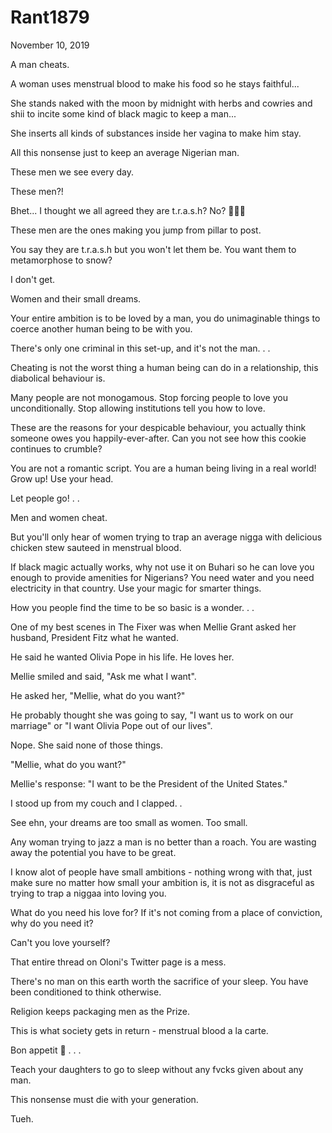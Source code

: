 # Rant1879



November 10, 2019

A man cheats.

A woman uses menstrual blood to make his food so he stays faithful...

She stands naked with the moon by midnight with herbs and cowries and shii to incite some kind of black magic to keep a man...

She inserts all kinds of substances inside her vagina to make him stay.

All this nonsense just to keep an average Nigerian man.

These men we see every day.

These men?!

Bhet... I thought we all agreed they are t.r.a.s.h? No? 🤷🏽‍♀️

These men are the ones making you jump from pillar to post.

You say they are t.r.a.s.h but you won't let them be. You want them to metamorphose to snow?

I don't get.

Women and their small dreams.

Your entire ambition is to be loved by a man, you do unimaginable things to coerce another human being to be with you.

There's only one criminal in this set-up, and it's not the man.
.
.

Cheating is not the worst thing a human being can do in a relationship, this diabolical behaviour is.

Many people are not monogamous. Stop forcing people to love you unconditionally. Stop allowing institutions tell you how to love.

These are the reasons for your despicable behaviour, you actually think someone owes you happily-ever-after. Can you not see how this cookie continues to crumble?

You are not a romantic script. You are a human being living in a real world! Grow up! Use your head.

Let people go!
.
.

Men and women cheat.

But you'll only hear of women trying to trap an average nigga with delicious chicken stew sauteed in menstrual blood.

If black magic actually works, why not use it on Buhari so he can love you enough to provide amenities for Nigerians? You need water and you need electricity in that country. Use your magic for smarter things.

How you people find the time to be so basic is a wonder.
.
.

One of my best scenes in The Fixer was when Mellie Grant asked her husband, President Fitz what he wanted.

He said he wanted Olivia Pope in his life. He loves her.

Mellie smiled and said, "Ask me what I want".

He asked her, "Mellie, what do you want?"

He probably thought she was going to say, "I want us to work on our marriage" or "I want Olivia Pope out of our lives".

Nope. She said none of those things.

"Mellie, what do you want?"

Mellie's response: "I want to be the President of the United States."

I stood up from my couch and I clapped.
.

See ehn, your dreams are too small as women. Too small.

Any woman trying to jazz a man is no better than a roach. You are wasting away the potential you have to be great.

I know alot of people have small ambitions - nothing wrong with that, just make sure no matter how small your ambition is, it is not as disgraceful as trying to trap a niggaa into loving you.

What do you need his love for? If it's not coming from a place of conviction, why do you need it?

Can't you love yourself?

That entire thread on Oloni's Twitter page is a mess.

There's no man on this earth worth the sacrifice of your sleep. You have been conditioned to think otherwise.

Religion keeps packaging men as the Prize. 

This is what society gets in return - menstrual blood a la carte.

Bon appetit 🤮
.
.
.

Teach your daughters to go to sleep without any fvcks given about any man.

This nonsense must die with your generation.

Tueh.